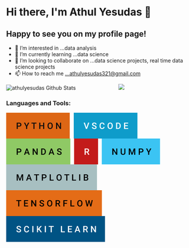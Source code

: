 # Hi there, I'm Athul Yesudas 👋 

## Happy to see you on my profile page! 

- 👀 I’m interested in ...data analysis
- 🌱 I’m currently learning ...data science
- 💞️ I’m looking to collaborate on ...data science projects, real time data science projects
- 📫 How to reach me ...athulyesudas321@gmail.com

<img align="right" width="200" src="https://github.com/athulyesudas/Animated-SVG/blob/main/Animated%20Cat/cat.svg" />
<img align="center" alt="athulyesudas Github Stats" src="https://github-readme-stats.vercel.app/api?username=athulyesudas&show_icons=true&hide_border=true&theme=dracula" />
<br>

### Languages and Tools:


<img align="left" alt="PYTHON" src="https://github.com/athulyesudas/athulyesudas/blob/main/Images/forthebadge/python.svg" style="padding-right:10px;" />
<img align="left" alt="VSCODE" src="https://github.com/athulyesudas/athulyesudas/blob/main/Images/forthebadge/vscode.svg" style="padding-right:10px;" />
<img align="left" alt="PANDAS" src="https://github.com/athulyesudas/athulyesudas/blob/main/Images/forthebadge/pandas.svg" style="padding-right:10px;" />
<img align="left" alt="R" src="https://github.com/athulyesudas/athulyesudas/blob/main/Images/forthebadge/r.svg" style="padding-right:10px;" />
<img align="left" alt="NUMPY" src="https://github.com/athulyesudas/athulyesudas/blob/main/Images/forthebadge/numpy.svg" style="padding-right:10px;" />

<br>


<img align="left" alt="MATPLOTLIB" src="https://github.com/athulyesudas/athulyesudas/blob/main/Images/forthebadge/matplotlib.svg"  />
<img align="left" alt="TENSORFLOW" src="https://github.com/athulyesudas/athulyesudas/blob/main/Images/forthebadge/tensorflow.svg" style="padding-right:10px;" />
<img align="left" alt="SCIKIT LEARN" src="https://github.com/athulyesudas/athulyesudas/blob/main/Images/forthebadge/scikit-learn.svg"  />





